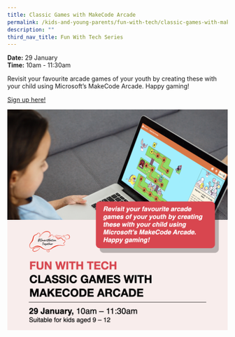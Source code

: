 ```yaml
---
title: Classic Games with MakeCode Arcade
permalink: /kids-and-young-parents/fun-with-tech/classic-games-with-makecode-arcade
description: ""
third_nav_title: Fun With Tech Series
---
```

**Date:** 29 January
<br> **Time:** 10am - 11:30am

Revisit your favourite arcade games of your youth by creating these with your child using Microsoft’s MakeCode Arcade. Happy gaming! 

[Sign up here!](https://go.gov.sg/kypmakecodearcade-jan22)

![SNT Kids 29 Jan](/images/29-Jan-kids.png)